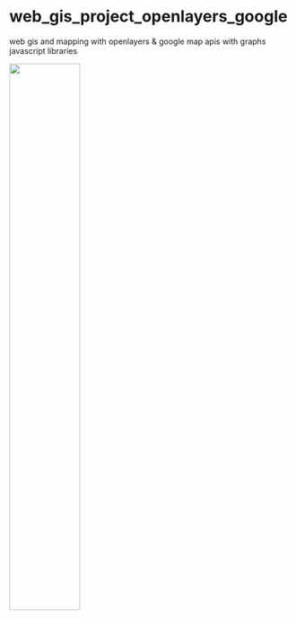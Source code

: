 # web_gis_project_openlayers_google
web gis and mapping with openlayers &amp; google map apis with graphs javascript libraries

[<img src="https://img.youtube.com/vi/lakR6MrjdPo/maxresdefault.jpg" width="50%">](https://youtu.be/lakR6MrjdPo)
